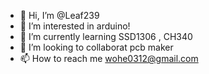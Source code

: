 - 👋 Hi, I’m @Leaf239
- 👀 I’m interested in arduino!
- 🌱 I’m currently learning SSD1306 , CH340
- 💞️ I’m looking to collaborat pcb maker 
- 📫 How to reach me wohe0312@gmail.com

<!---
Leaf239/Leaf239 is a ✨ special ✨ repository because its `README.md` (this file) appears on your GitHub profile.
You can click the Preview link to take a look at your changes.
--->
